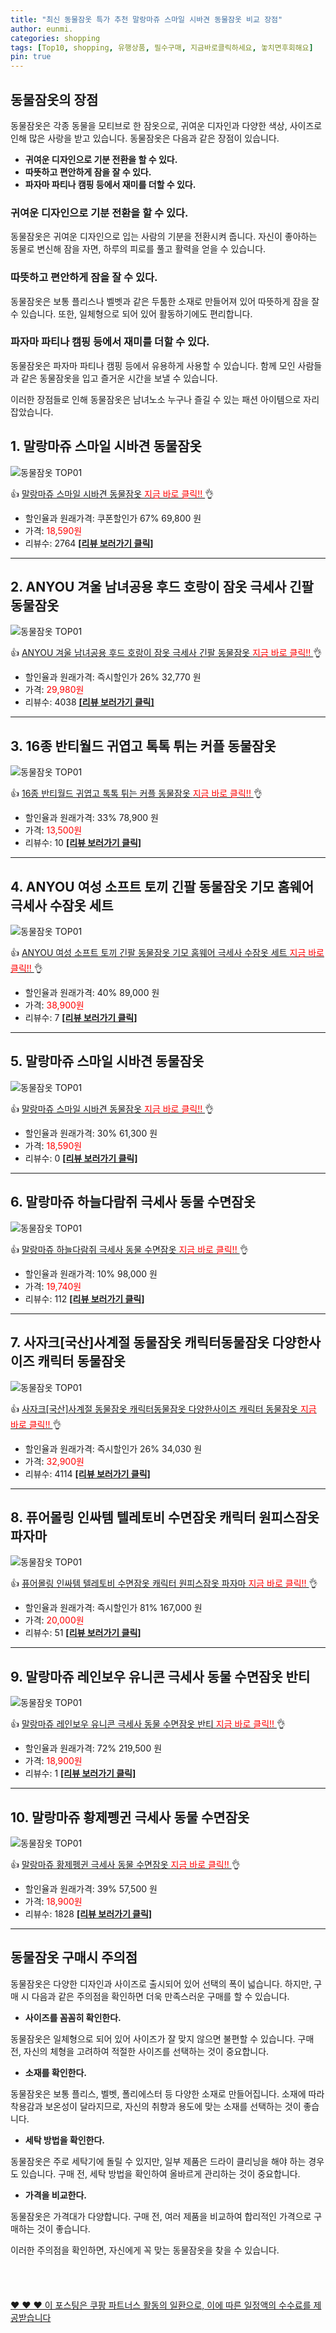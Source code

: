 ```yaml
---
title: "최신 동물잠옷 특가 추천 말랑마쥬 스마일 시바견 동물잠옷 비교 장점"
author: eunmi.
categories: shopping
tags: [Top10, shopping, 유행상품, 필수구매, 지금바로클릭하세요, 놓치면후회해요]
pin: true
---
```

## 동물잠옷의 장점

동물잠옷은 각종 동물을 모티브로 한 잠옷으로, 귀여운 디자인과 다양한 색상, 사이즈로 인해 많은 사랑을 받고 있습니다. 동물잠옷은 다음과 같은 장점이 있습니다.

* **귀여운 디자인으로 기분 전환을 할 수 있다.**
* **따뜻하고 편안하게 잠을 잘 수 있다.**
* **파자마 파티나 캠핑 등에서 재미를 더할 수 있다.**

### 귀여운 디자인으로 기분 전환을 할 수 있다.

동물잠옷은 귀여운 디자인으로 입는 사람의 기분을 전환시켜 줍니다. 자신이 좋아하는 동물로 변신해 잠을 자면, 하루의 피로를 풀고 활력을 얻을 수 있습니다.

### 따뜻하고 편안하게 잠을 잘 수 있다.

동물잠옷은 보통 플리스나 벨벳과 같은 두툼한 소재로 만들어져 있어 따뜻하게 잠을 잘 수 있습니다. 또한, 일체형으로 되어 있어 활동하기에도 편리합니다.

### 파자마 파티나 캠핑 등에서 재미를 더할 수 있다.

동물잠옷은 파자마 파티나 캠핑 등에서 유용하게 사용할 수 있습니다. 함께 모인 사람들과 같은 동물잠옷을 입고 즐거운 시간을 보낼 수 있습니다.

이러한 장점들로 인해 동물잠옷은 남녀노소 누구나 즐길 수 있는 패션 아이템으로 자리잡았습니다.

   

## 1. 말랑마쥬 스마일 시바견 동물잠옷

![동물잠옷 TOP01](https://thumbnail9.coupangcdn.com/thumbnails/remote/230x230ex/image/vendor_inventory/07f0/a61cef4c3317acf13b30388d36b03f0aedc9b432adeb1cc09047ef718675.jpg)


👍 [말랑마쥬 스마일 시바견 동물잠옷 <font color=red> 지금 바로 클릭!! </font> ](https://link.coupang.com/re/AFFSDP?lptag=AF3617701&subid=GithubCoopas&pageKey=343458805&traceid=V0-153&itemId=1091353009&vendorItemId=71789026776) 👌 


- 할인율과 원래가격: 쿠폰할인가 67%  69,800   원
- 가격: <span style='color:red'>18,590원</span>
- 리뷰수: 2764  [**[리뷰 보러가기 클릭]**](https://link.coupang.com/re/AFFSDP?lptag=AF3617701&subid=GithubCoopas&pageKey=343458805&traceid=V0-153&itemId=1091353009&vendorItemId=71789026776)

---


   

## 2. ANYOU 겨울 남녀공용 후드 호랑이 잠옷 극세사 긴팔 동물잠옷

![동물잠옷 TOP01](https://thumbnail7.coupangcdn.com/thumbnails/remote/230x230ex/image/vendor_inventory/44a9/633f28e3a0d19900819904d44329c98569bf687a71683cdda3da13264797.jpg)


👍 [ANYOU 겨울 남녀공용 후드 호랑이 잠옷 극세사 긴팔 동물잠옷 <font color=red> 지금 바로 클릭!! </font> ](https://link.coupang.com/re/AFFSDP?lptag=AF3617701&subid=GithubCoopas&pageKey=7631267984&traceid=V0-153&itemId=20254552624&vendorItemId=87342390394) 👌 


- 할인율과 원래가격: 즉시할인가 26%  32,770   원
- 가격: <span style='color:red'>29,980원</span>
- 리뷰수: 4038  [**[리뷰 보러가기 클릭]**](https://link.coupang.com/re/AFFSDP?lptag=AF3617701&subid=GithubCoopas&pageKey=7631267984&traceid=V0-153&itemId=20254552624&vendorItemId=87342390394)

---


   

## 3. 16종 반티월드 귀엽고 톡톡 튀는 커플 동물잠옷

![동물잠옷 TOP01](https://thumbnail6.coupangcdn.com/thumbnails/remote/230x230ex/image/vendor_inventory/1a48/4d2cab666abb3b5a9e60164e779fd5e2ae118ce9bcbd4413fc75f1a6c4a3.jpg)


👍 [16종 반티월드 귀엽고 톡톡 튀는 커플 동물잠옷 <font color=red> 지금 바로 클릭!! </font> ](https://link.coupang.com/re/AFFSDP?lptag=AF3617701&subid=GithubCoopas&pageKey=1197926261&traceid=V0-153&itemId=2181977890&vendorItemId=70180028620) 👌 


- 할인율과 원래가격: 33%  78,900   원
- 가격: <span style='color:red'>13,500원</span>
- 리뷰수: 10  [**[리뷰 보러가기 클릭]**](https://link.coupang.com/re/AFFSDP?lptag=AF3617701&subid=GithubCoopas&pageKey=1197926261&traceid=V0-153&itemId=2181977890&vendorItemId=70180028620)

---


   

## 4. ANYOU 여성 소프트 토끼 긴팔 동물잠옷 기모 홈웨어 극세사 수잠옷 세트

![동물잠옷 TOP01](https://thumbnail7.coupangcdn.com/thumbnails/remote/230x230ex/image/vendor_inventory/f5bc/b494a5acae5928fa38e27a38fe9eafe55991034340062e2c8fe12a985068.jpg)


👍 [ANYOU 여성 소프트 토끼 긴팔 동물잠옷 기모 홈웨어 극세사 수잠옷 세트 <font color=red> 지금 바로 클릭!! </font> ](https://link.coupang.com/re/AFFSDP?lptag=AF3617701&subid=GithubCoopas&pageKey=7634538410&traceid=V0-153&itemId=20270127826&vendorItemId=87349715790) 👌 


- 할인율과 원래가격: 40%  89,000   원
- 가격: <span style='color:red'>38,900원</span>
- 리뷰수: 7  [**[리뷰 보러가기 클릭]**](https://link.coupang.com/re/AFFSDP?lptag=AF3617701&subid=GithubCoopas&pageKey=7634538410&traceid=V0-153&itemId=20270127826&vendorItemId=87349715790)

---


   

## 5. 말랑마쥬 스마일 시바견 동물잠옷

![동물잠옷 TOP01](https://thumbnail9.coupangcdn.com/thumbnails/remote/230x230ex/image/vendor_inventory/07f0/a61cef4c3317acf13b30388d36b03f0aedc9b432adeb1cc09047ef718675.jpg)


👍 [말랑마쥬 스마일 시바견 동물잠옷 <font color=red> 지금 바로 클릭!! </font> ](https://link.coupang.com/re/AFFSDP?lptag=AF3617701&subid=GithubCoopas&pageKey=343458805&traceid=V0-153&itemId=1091353020&vendorItemId=71789026786) 👌 


- 할인율과 원래가격: 30%  61,300   원
- 가격: <span style='color:red'>18,590원</span>
- 리뷰수: 0  [**[리뷰 보러가기 클릭]**](https://link.coupang.com/re/AFFSDP?lptag=AF3617701&subid=GithubCoopas&pageKey=343458805&traceid=V0-153&itemId=1091353020&vendorItemId=71789026786)

---


   

## 6. 말랑마쥬 하늘다람쥐 극세사 동물 수면잠옷

![동물잠옷 TOP01](https://thumbnail9.coupangcdn.com/thumbnails/remote/230x230ex/image/vendor_inventory/2051/987fd391464fd359db3e5cf0c713a30accdbca34becfe71408168725a742.jpg)


👍 [말랑마쥬 하늘다람쥐 극세사 동물 수면잠옷 <font color=red> 지금 바로 클릭!! </font> ](https://link.coupang.com/re/AFFSDP?lptag=AF3617701&subid=GithubCoopas&pageKey=2251840193&traceid=V0-153&itemId=3849897948&vendorItemId=72758596344) 👌 


- 할인율과 원래가격: 10%  98,000   원
- 가격: <span style='color:red'>19,740원</span>
- 리뷰수: 112  [**[리뷰 보러가기 클릭]**](https://link.coupang.com/re/AFFSDP?lptag=AF3617701&subid=GithubCoopas&pageKey=2251840193&traceid=V0-153&itemId=3849897948&vendorItemId=72758596344)

---


   

## 7. 사자크[국산]사계절 동물잠옷 캐릭터동물잠옷 다양한사이즈 캐릭터 동물잠옷

![동물잠옷 TOP01](https://thumbnail6.coupangcdn.com/thumbnails/remote/230x230ex/image/vendor_inventory/9235/5abfa1029e9ab5f69347f8afd5b34e51712d4be084f5aa250536d88d9436.jpg)


👍 [사자크[국산]사계절 동물잠옷 캐릭터동물잠옷 다양한사이즈 캐릭터 동물잠옷 <font color=red> 지금 바로 클릭!! </font> ](https://link.coupang.com/re/AFFSDP?lptag=AF3617701&subid=GithubCoopas&pageKey=6189560151&traceid=V0-153&itemId=12207632738&vendorItemId=79478508572) 👌 


- 할인율과 원래가격: 즉시할인가 26%  34,030   원
- 가격: <span style='color:red'>32,900원</span>
- 리뷰수: 4114  [**[리뷰 보러가기 클릭]**](https://link.coupang.com/re/AFFSDP?lptag=AF3617701&subid=GithubCoopas&pageKey=6189560151&traceid=V0-153&itemId=12207632738&vendorItemId=79478508572)

---


   

## 8. 퓨어몰링 인싸템 텔레토비 수면잠옷 캐릭터 원피스잠옷 파자마

![동물잠옷 TOP01](https://thumbnail7.coupangcdn.com/thumbnails/remote/230x230ex/image/vendor_inventory/98c5/0ac24fb06892c572c00b775857d5560db2b1e0014845d39115a9062b90a2.jpg)


👍 [퓨어몰링 인싸템 텔레토비 수면잠옷 캐릭터 원피스잠옷 파자마 <font color=red> 지금 바로 클릭!! </font> ](https://link.coupang.com/re/AFFSDP?lptag=AF3617701&subid=GithubCoopas&pageKey=6734679414&traceid=V0-153&itemId=15702003566&vendorItemId=82916483561) 👌 


- 할인율과 원래가격: 즉시할인가 81%  167,000   원
- 가격: <span style='color:red'>20,000원</span>
- 리뷰수: 51  [**[리뷰 보러가기 클릭]**](https://link.coupang.com/re/AFFSDP?lptag=AF3617701&subid=GithubCoopas&pageKey=6734679414&traceid=V0-153&itemId=15702003566&vendorItemId=82916483561)

---


   

## 9. 말랑마쥬 레인보우 유니콘 극세사 동물 수면잠옷 반티

![동물잠옷 TOP01](https://thumbnail10.coupangcdn.com/thumbnails/remote/230x230ex/image/vendor_inventory/a506/7171edcbed036caaf58694d88ca03efd0dfefe71d1920a6a33c931618e32.jpg)


👍 [말랑마쥬 레인보우 유니콘 극세사 동물 수면잠옷 반티 <font color=red> 지금 바로 클릭!! </font> ](https://link.coupang.com/re/AFFSDP?lptag=AF3617701&subid=GithubCoopas&pageKey=2172149419&traceid=V0-153&itemId=3694950827&vendorItemId=71788965217) 👌 


- 할인율과 원래가격: 72%  219,500   원
- 가격: <span style='color:red'>18,900원</span>
- 리뷰수: 1  [**[리뷰 보러가기 클릭]**](https://link.coupang.com/re/AFFSDP?lptag=AF3617701&subid=GithubCoopas&pageKey=2172149419&traceid=V0-153&itemId=3694950827&vendorItemId=71788965217)

---


   

## 10. 말랑마쥬 황제펭귄 극세사 동물 수면잠옷

![동물잠옷 TOP01](https://thumbnail9.coupangcdn.com/thumbnails/remote/230x230ex/image/vendor_inventory/0318/4675284d5c736d85518d549ae76fcfbe1559197ee1f4fb38ee23aa7348ce.jpg)


👍 [말랑마쥬 황제펭귄 극세사 동물 수면잠옷 <font color=red> 지금 바로 클릭!! </font> ](https://link.coupang.com/re/AFFSDP?lptag=AF3617701&subid=GithubCoopas&pageKey=153601971&traceid=V0-153&itemId=443126419&vendorItemId=71796039243) 👌 


- 할인율과 원래가격: 39%  57,500   원
- 가격: <span style='color:red'>18,900원</span>
- 리뷰수: 1828  [**[리뷰 보러가기 클릭]**](https://link.coupang.com/re/AFFSDP?lptag=AF3617701&subid=GithubCoopas&pageKey=153601971&traceid=V0-153&itemId=443126419&vendorItemId=71796039243)

---
## 동물잠옷 구매시 주의점

동물잠옷은 다양한 디자인과 사이즈로 출시되어 있어 선택의 폭이 넓습니다. 하지만, 구매 시 다음과 같은 주의점을 확인하면 더욱 만족스러운 구매를 할 수 있습니다.

* **사이즈를 꼼꼼히 확인한다.**

동물잠옷은 일체형으로 되어 있어 사이즈가 잘 맞지 않으면 불편할 수 있습니다. 구매 전, 자신의 체형을 고려하여 적절한 사이즈를 선택하는 것이 중요합니다.

* **소재를 확인한다.**

동물잠옷은 보통 플리스, 벨벳, 폴리에스터 등 다양한 소재로 만들어집니다. 소재에 따라 착용감과 보온성이 달라지므로, 자신의 취향과 용도에 맞는 소재를 선택하는 것이 좋습니다.

* **세탁 방법을 확인한다.**

동물잠옷은 주로 세탁기에 돌릴 수 있지만, 일부 제품은 드라이 클리닝을 해야 하는 경우도 있습니다. 구매 전, 세탁 방법을 확인하여 올바르게 관리하는 것이 중요합니다.

* **가격을 비교한다.**

동물잠옷은 가격대가 다양합니다. 구매 전, 여러 제품을 비교하여 합리적인 가격으로 구매하는 것이 좋습니다.

이러한 주의점을 확인하면, 자신에게 꼭 맞는 동물잠옷을 찾을 수 있습니다.<br><br><br><br><br> [ ❤ ❤ ❤ 이 포스팅은 쿠팡 파트너스 활동의 일환으로, 이에 따른 일정액의 수수료를 제공받습니다](https://link.coupang.com/a/bcEFyh)